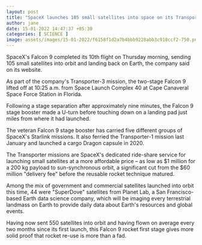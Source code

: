 ```yaml
---
layout: post
title: "SpaceX launches 105 small satellites into space on its Transporter-3"
author: jane 
date: 15-01-2022 14:47:37 +05:30 
categories: [ SCIENCE ] 
image: assets/images/15-01-2022/f6158f1d2a7b4bbb9228abb3c918ccf2-750.png
---
```

SpaceX's Falcon 9 completed its 10th flight on Thursday morning, sending 105 small satellites into orbit and landing back on Earth, the company said on its website.

As part of the company's Transporter-3 mission, the two-stage Falcon 9 lifted off at 10:25 a.m. from Space Launch Complex 40 at Cape Canaveral Space Force Station in Florida.

Following a stage separation after approximately nine minutes, the Falcon 9 stage booster made a U-turn before touching down on a landing pad just miles from where it had launched.

The veteran Falcon 9 stage booster has carried five different groups of SpaceX's Starlink missions. It also ferried the Transporter-1 mission last January and launched a cargo Dragon capsule in 2020.

The Transporter missions are SpaceX's dedicated ride-share service for launching small satellites at a more affordable price – as low as $1 million for a 200 kg payload to sun-synchronous orbit, a significant cut from the $60 million "delivery fee" before the reusable rocket technique matured.

Among the mix of government and commercial satellites launched into orbit this time, 44 were "SuperDove" satellites from Planet Lab, a San Francisco-based Earth data science company, which will be imaging every terrestrial landmass on Earth to provide daily data about Earth's resources and global events.

Having now sent 550 satellites into orbit and having flown on average every two months since its first launch, this Falcon 9 rocket first stage gives more solid proof that rocket re-use is more than a fad.